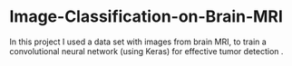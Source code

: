 # Image-Classification-on-Brain-MRI
In this project I used a data set with images from brain MRI, to train a convolutional neural network (using Keras) for effective tumor detection . 
